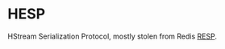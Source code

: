 HESP
====

HStream Serialization Protocol, mostly stolen from Redis [RESP](https://redis.io/topics/protocol).
